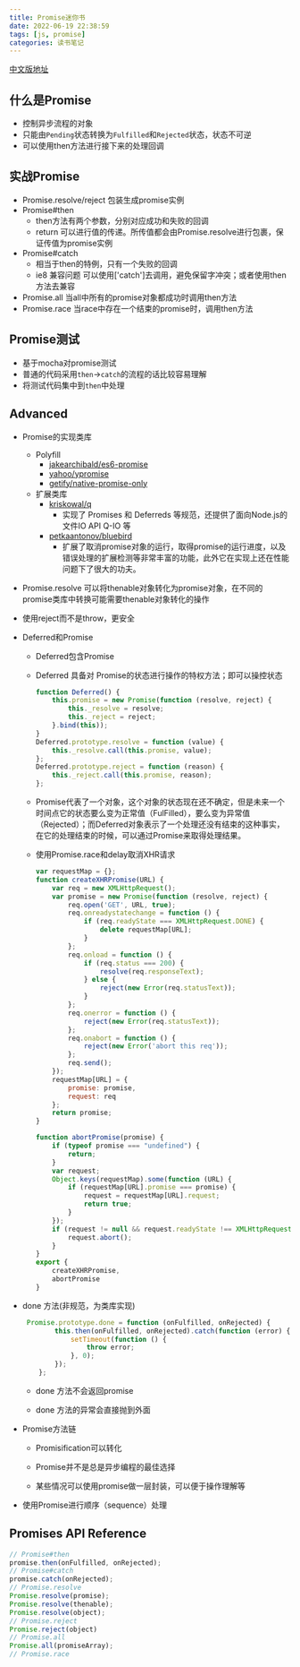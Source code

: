 ```yaml
---
title: Promise迷你书
date: 2022-06-19 22:38:59
tags: [js, promise]
categories: 读书笔记
---
```


[中文版地址](http://liubin.org/promises-book/)

## 什么是Promise

- 控制异步流程的对象
- 只能由`Pending`状态转换为`Fulfilled`和`Rejected`状态，状态不可逆
- 可以使用then方法进行接下来的处理回调

## 实战Promise

- Promise.resolve/reject  包装生成promise实例
- Promise#then 
  - then方法有两个参数，分别对应成功和失败的回调
  - return 可以进行值的传递。所传值都会由Promise.resolve进行包裹，保证传值为promise实例
- Promise#catch 
  - 相当于then的特例，只有一个失败的回调
  - ie8 兼容问题 可以使用['catch']去调用，避免保留字冲突；或者使用then方法去兼容
- Promise.all 当all中所有的promise对象都成功时调用then方法
- Promise.race 当race中存在一个结束的promise时，调用then方法

## Promise测试

- 基于mocha对promise测试
- 普通的代码采用`then`→`catch`的流程的话比较容易理解
- 将测试代码集中到`then`中处理

## Advanced

- Promise的实现类库
  
  - Polyfill
    - [jakearchibald/es6-promise](https://github.com/stefanpenner/es6-promise)
    - [yahoo/ypromise](https://github.com/YahooArchive/ypromise)
    - [getify/native-promise-only](https://github.com/getify/native-promise-only/)
  - 扩展类库
    - [kriskowal/q](https://github.com/kriskowal/q)
      - 实现了 Promises 和 Deferreds 等规范，还提供了面向Node.js的文件IO API Q-IO 等
    - [petkaantonov/bluebird](https://github.com/petkaantonov/bluebird)
      - 扩展了取消promise对象的运行，取得promise的运行进度，以及错误处理的扩展检测等非常丰富的功能，此外它在实现上还在性能问题下了很大的功夫。

- Promise.resolve 可以将thenable对象转化为promise对象，在不同的promise类库中转换可能需要thenable对象转化的操作

- 使用reject而不是throw，更安全

- Deferred和Promise
  
  - Deferred包含Promise
  
  - Deferred 具备对 Promise的状态进行操作的特权方法；即可以操控状态
    
    ```js
    function Deferred() {
        this.promise = new Promise(function (resolve, reject) {
            this._resolve = resolve;
            this._reject = reject;
        }.bind(this));
    }
    Deferred.prototype.resolve = function (value) {
        this._resolve.call(this.promise, value);
    };
    Deferred.prototype.reject = function (reason) {
        this._reject.call(this.promise, reason);
    };
    ```
  
  - Promise代表了一个对象，这个对象的状态现在还不确定，但是未来一个时间点它的状态要么变为正常值（FulFilled），要么变为异常值（Rejected）；而Deferred对象表示了一个处理还没有结束的这种事实，在它的处理结束的时候，可以通过Promise来取得处理结果。
  
  - 使用Promise.race和delay取消XHR请求
    
    ```js
    var requestMap = {};
    function createXHRPromise(URL) {
        var req = new XMLHttpRequest();
        var promise = new Promise(function (resolve, reject) {
            req.open('GET', URL, true);
            req.onreadystatechange = function () {
                if (req.readyState === XMLHttpRequest.DONE) {
                    delete requestMap[URL];
                }
            };
            req.onload = function () {
                if (req.status === 200) {
                    resolve(req.responseText);
                } else {
                    reject(new Error(req.statusText));
                }
            };
            req.onerror = function () {
                reject(new Error(req.statusText));
            };
            req.onabort = function () {
                reject(new Error('abort this req'));
            };
            req.send();
        });
        requestMap[URL] = {
            promise: promise,
            request: req
        };
        return promise;
    }
    
    function abortPromise(promise) {
        if (typeof promise === "undefined") {
            return;
        }
        var request;
        Object.keys(requestMap).some(function (URL) {
            if (requestMap[URL].promise === promise) {
                request = requestMap[URL].request;
                return true;
            }
        });
        if (request != null && request.readyState !== XMLHttpRequest.UNSENT) {
            request.abort();
        }
    }
    export { 
        createXHRPromise,
        abortPromise
    }
    ```

- done 方法(非规范，为类库实现)
  
  ```js
   Promise.prototype.done = function (onFulfilled, onRejected) {
          this.then(onFulfilled, onRejected).catch(function (error) {
              setTimeout(function () {
                  throw error;
              }, 0);
          });
      };
  ```
  
  - done 方法不会返回promise
  
  - done 方法的异常会直接抛到外面

- Promise方法链
  
  - Promisification可以转化
  
  - Promise并不是总是异步编程的最佳选择
  
  - 某些情况可以使用promise做一层封装，可以便于操作理解等

- 使用Promise进行顺序（sequence）处理

## Promises API Reference

```js
// Promise#then
promise.then(onFulfilled, onRejected);
// Promise#catch
promise.catch(onRejected);
// Promise.resolve
Promise.resolve(promise);
Promise.resolve(thenable);
Promise.resolve(object);
// Promise.reject
Promise.reject(object)
// Promise.all
Promise.all(promiseArray);
// Promise.race

```
